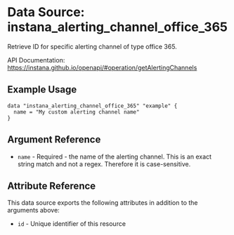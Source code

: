 # Data Source: instana_alerting_channel_office_365

Retrieve ID for specific alerting channel of type office 365.

API Documentation: <https://instana.github.io/openapi/#operation/getAlertingChannels>

## Example Usage

```hcl
data "instana_alerting_channel_office_365" "example" {
  name = "My custom alerting channel name"
}
```

## Argument Reference

* `name` - Required - the name of the alerting channel. This is an exact string match and not a regex. Therefore it is case-sensitive.

## Attribute Reference

This data source exports the following attributes in addition to the arguments above:

* `id` - Unique identifier of this resource